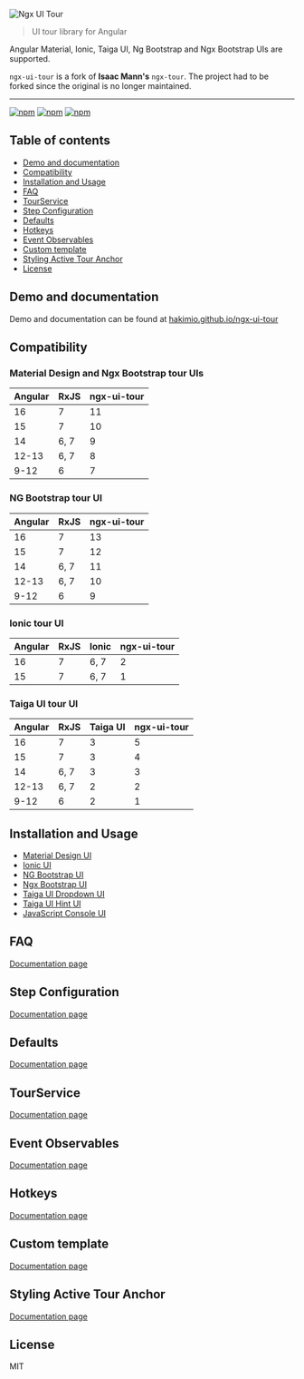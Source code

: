 ![Ngx UI Tour](https://user-images.githubusercontent.com/768105/130578626-8b6cbefb-217c-4943-8661-22459a7b67a3.png)

> UI tour library for Angular

Angular Material, Ionic, Taiga UI, Ng Bootstrap and Ngx Bootstrap UIs are supported.

`ngx-ui-tour` is a fork of __Isaac Mann's__ `ngx-tour`. The project had to be forked since the original is no longer 
maintained.

---

[![npm](https://img.shields.io/npm/dt/ngx-ui-tour-core.svg)](https://www.npmjs.com/package/ngx-ui-tour-core)
[![npm](https://img.shields.io/npm/v/ngx-ui-tour-core.svg)](https://www.npmjs.com/package/ngx-ui-tour-core)
[![npm](https://img.shields.io/npm/l/ngx-ui-tour-core.svg)](https://www.npmjs.com/package/ngx-ui-tour-core)

## Table of contents

- [Demo and documentation](#demo-and-documentation)
- [Compatibility](#compatibility)
- [Installation and Usage](#installation-and-usage)
- [FAQ](#faq)
- [TourService](#tourservice)
- [Step Configuration](#step-configuration)
- [Defaults](#defaults)
- [Hotkeys](#hotkeys)
- [Event Observables](#event-observables)
- [Custom template](#custom-template)
- [Styling Active Tour Anchor](#styling-active-tour-anchor)
- [License](#license)

## Demo and documentation

Demo and documentation can be found at [hakimio.github.io/ngx-ui-tour](https://hakimio.github.io/ngx-ui-tour)

## Compatibility

### Material Design and Ngx Bootstrap tour UIs

| Angular | RxJS | ngx-ui-tour |
|---------|------|-------------|
| 16      | 7    | 11          |
| 15      | 7    | 10          |
| 14      | 6, 7 | 9           |
| 12-13   | 6, 7 | 8           |
| 9-12    | 6    | 7           |

### NG Bootstrap tour UI

| Angular | RxJS | ngx-ui-tour |
|---------|------|-------------|
| 16      | 7    | 13          |
| 15      | 7    | 12          |
| 14      | 6, 7 | 11          |
| 12-13   | 6, 7 | 10          |
| 9-12    | 6    | 9           |

### Ionic tour UI

| Angular | RxJS | Ionic | ngx-ui-tour |
|---------|------|-------|-------------|
| 16      | 7    | 6, 7  | 2           |
| 15      | 7    | 6, 7  | 1           |

### Taiga UI tour UI

| Angular | RxJS | Taiga UI | ngx-ui-tour |
|---------|------|----------|-------------|
| 16      | 7    | 3        | 5           |
| 15      | 7    | 3        | 4           |
| 14      | 6, 7 | 3        | 3           |
| 12-13   | 6, 7 | 2        | 2           |
| 9-12    | 6    | 2        | 1           |

## Installation and Usage

- [Material Design UI](https://hakimio.github.io/ngx-ui-tour/md-menu/Setup)
- [Ionic UI](https://hakimio.github.io/ngx-ui-tour/ion-popover/Setup)
- [NG Bootstrap UI](https://hakimio.github.io/ngx-ui-tour/ng-bootstrap/Setup)
- [Ngx Bootstrap UI](https://hakimio.github.io/ngx-ui-tour/ngx-bootstrap/Setup)
- [Taiga UI Dropdown UI](https://hakimio.github.io/ngx-ui-tour/tui-dropdown/Setup)
- [Taiga UI Hint UI](https://hakimio.github.io/ngx-ui-tour/tui-hint/Setup)
- [JavaScript Console UI](https://hakimio.github.io/ngx-ui-tour/console/Setup)

## FAQ

[Documentation page](https://hakimio.github.io/ngx-ui-tour/md-menu/FAQ)

## Step Configuration

[Documentation page](https://hakimio.github.io/ngx-ui-tour/md-menu/API#step-config)

## Defaults

[Documentation page](https://hakimio.github.io/ngx-ui-tour/md-menu/Misc#defauls)

## TourService

[Documentation page](https://hakimio.github.io/ngx-ui-tour/md-menu/API#tour-service)

## Event Observables

[Documentation page](https://hakimio.github.io/ngx-ui-tour/md-menu/API#events)

## Hotkeys

[Documentation page](https://hakimio.github.io/ngx-ui-tour/md-menu/Misc#hotkeys)

## Custom template

[Documentation page](https://hakimio.github.io/ngx-ui-tour/md-menu/Misc#custom-template)

## Styling Active Tour Anchor

[Documentation page](https://hakimio.github.io/ngx-ui-tour/md-menu/Misc#styling-active-anchor)

## License

MIT
